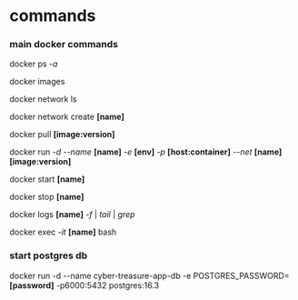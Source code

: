 # commands

### main docker commands

docker ps _-a_

docker images

docker network ls

docker network create **[name]**

docker pull **[image:version]**

docker run _-d_ _--name_ **[name]** _-e_ **[env]** _-p_ **[host:container]** _--net_ **[name]** **[image:version]**

docker start **[name]**

docker stop **[name]**

docker logs **[name]** _-f_ | _tail_ | _grep_

docker exec _-it_ **[name]** bash

### start postgres db

docker run -d --name cyber-treasure-app-db -e POSTGRES_PASSWORD=**[password]** -p6000:5432 postgres:16.3
